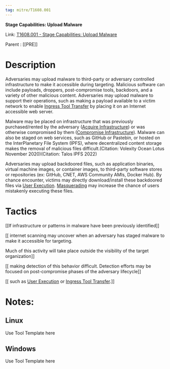 ```yaml
---
tag: mitre/T1608.001
---
```


**Stage Capabilities: Upload Malware**

Link: [T1608.001 - Stage Capabilities: Upload Malware](https://attack.mitre.org/techniques/T1608/001)

Parent : [[PRE]]


# Description

Adversaries may upload malware to third-party or adversary controlled infrastructure to make it accessible during targeting. Malicious software can include payloads, droppers, post-compromise tools, backdoors, and a variety of other malicious content. Adversaries may upload malware to support their operations, such as making a payload available to a victim network to enable [Ingress Tool Transfer](https://attack.mitre.org/techniques/T1105) by placing it on an Internet accessible web server.

Malware may be placed on infrastructure that was previously purchased/rented by the adversary ([Acquire Infrastructure](https://attack.mitre.org/techniques/T1583)) or was otherwise compromised by them ([Compromise Infrastructure](https://attack.mitre.org/techniques/T1584)). Malware can also be staged on web services, such as GitHub or Pastebin, or hosted on the InterPlanetary File System (IPFS), where decentralized content storage makes the removal of malicious files difficult.(Citation: Volexity Ocean Lotus November 2020)(Citation: Talos IPFS 2022)

Adversaries may upload backdoored files, such as application binaries, virtual machine images, or container images, to third-party software stores or repositories (ex: GitHub, CNET, AWS Community AMIs, Docker Hub). By chance encounter, victims may directly download/install these backdoored files via [User Execution](https://attack.mitre.org/techniques/T1204). [Masquerading](https://attack.mitre.org/techniques/T1036) may increase the chance of users mistakenly executing these files.

# Tactics


[[If infrastructure or patterns in malware have been previously identified]]

[[ internet scanning may uncover when an adversary has staged malware to make it accessible for targeting.

Much of this activity will take place outside the visibility of the target organization]]

[[ making detection of this behavior difficult. Detection efforts may be focused on post-compromise phases of the adversary lifecycle]]

[[ such as [User Execution](https://attack.mitre.org/techniques/T1204) or [Ingress Tool Transfer](https://attack.mitre.org/techniques/T1105).]]


# Notes:

## Linux

Use Tool Template here

## Windows

Use Tool Template here